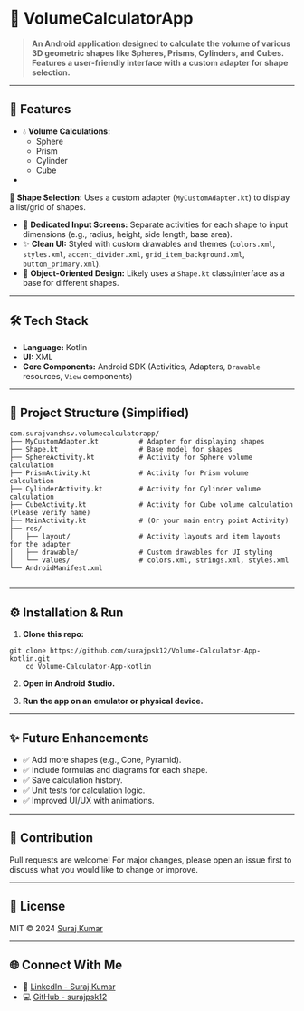 # 📐 VolumeCalculatorApp

> **An Android application designed to calculate the volume of various 3D geometric shapes like Spheres, Prisms, Cylinders, and Cubes. Features a user-friendly interface with a custom adapter for shape selection.**

---

## 🚀 Features

- 💧 **Volume Calculations:**
    -   Sphere
    -   Prism
    -   Cylinder
    -   Cube
- 
📄 **Shape Selection:** Uses a custom adapter (`MyCustomAdapter.kt`) to display a list/grid of shapes.
- 📱 **Dedicated Input Screens:** Separate activities for each shape to input dimensions (e.g., radius, height, side length, base area).
- ✨ **Clean UI:** Styled with custom drawables and themes (`colors.xml`, `styles.xml`, `accent_divider.xml`, `grid_item_background.xml`, `button_primary.xml`).
- 🧱 **Object-Oriented Design:** Likely uses a `Shape.kt` class/interface as a base for different shapes.

---

## 🛠️ Tech Stack

- **Language:** Kotlin
- **UI:** XML
- **Core Components:** Android SDK (Activities, Adapters, `Drawable` resources, `View` components)

---

## 📁 Project Structure (Simplified)




```
com.surajvanshsv.volumecalculatorapp/   
├── MyCustomAdapter.kt          # Adapter for displaying shapes
├── Shape.kt                    # Base model for shapes
├── SphereActivity.kt           # Activity for Sphere volume calculation
├── PrismActivity.kt            # Activity for Prism volume calculation
├── CylinderActivity.kt         # Activity for Cylinder volume calculation
├── CubeActivity.kt             # Activity for Cube volume calculation (Please verify name)
├── MainActivity.kt             # (Or your main entry point Activity)
├── res/
│   ├── layout/                 # Activity layouts and item layouts for the adapter
│   ├── drawable/               # Custom drawables for UI styling
│   └── values/                 # colors.xml, strings.xml, styles.xml
└── AndroidManifest.xml


```





---

## ⚙️ Installation & Run

1.  **Clone this repo:**
    


```
git clone https://github.com/surajpsk12/Volume-Calculator-App-kotlin.git
    cd Volume-Calculator-App-kotlin
```




2.  **Open in Android Studio.**

3.  **Run the app on an emulator or physical device.**

---

## ✨ Future Enhancements

*   ✅ Add more shapes (e.g., Cone, Pyramid).
*   ✅ Include formulas and diagrams for each shape.
*   ✅ Save calculation history.
*   ✅ Unit tests for calculation logic.
*   ✅ Improved UI/UX with animations.

---

## 🤝 Contribution

Pull requests are welcome! For major changes, please open an issue first to discuss what you would like to change or improve.

---

## 📜 License

MIT © 2024 [Suraj Kumar](https://github.com/surajpsk12)

---

## 🌐 Connect With Me

*   🔗 [LinkedIn - Suraj Kumar](https://www.linkedin.com/in/surajvansh12/)
*   💻 [GitHub - surajpsk12](https://github.com/surajpsk12)
